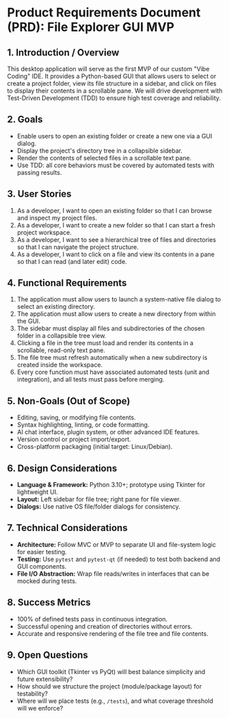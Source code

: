 # Product Requirements Document (PRD): File Explorer GUI MVP

## 1. Introduction / Overview
This desktop application will serve as the first MVP of our custom "Vibe Coding" IDE. It provides a Python-based GUI that allows users to select or create a project folder, view its file structure in a sidebar, and click on files to display their contents in a scrollable pane. We will drive development with Test-Driven Development (TDD) to ensure high test coverage and reliability.

## 2. Goals
- Enable users to open an existing folder or create a new one via a GUI dialog.  
- Display the project's directory tree in a collapsible sidebar.  
- Render the contents of selected files in a scrollable text pane.  
- Use TDD: all core behaviors must be covered by automated tests with passing results.

## 3. User Stories
1. As a developer, I want to open an existing folder so that I can browse and inspect my project files.  
2. As a developer, I want to create a new folder so that I can start a fresh project workspace.  
3. As a developer, I want to see a hierarchical tree of files and directories so that I can navigate the project structure.  
4. As a developer, I want to click on a file and view its contents in a pane so that I can read (and later edit) code.

## 4. Functional Requirements
1. The application must allow users to launch a system-native file dialog to select an existing directory.  
2. The application must allow users to create a new directory from within the GUI.  
3. The sidebar must display all files and subdirectories of the chosen folder in a collapsible tree view.  
4. Clicking a file in the tree must load and render its contents in a scrollable, read-only text pane.  
5. The file tree must refresh automatically when a new subdirectory is created inside the workspace.  
6. Every core function must have associated automated tests (unit and integration), and all tests must pass before merging.

## 5. Non-Goals (Out of Scope)
- Editing, saving, or modifying file contents.  
- Syntax highlighting, linting, or code formatting.  
- AI chat interface, plugin system, or other advanced IDE features.  
- Version control or project import/export.  
- Cross-platform packaging (initial target: Linux/Debian).

## 6. Design Considerations
- **Language & Framework:** Python 3.10+; prototype using Tkinter for lightweight UI.  
- **Layout:** Left sidebar for file tree; right pane for file viewer.  
- **Dialogs:** Use native OS file/folder dialogs for consistency.

## 7. Technical Considerations
- **Architecture:** Follow MVC or MVP to separate UI and file-system logic for easier testing.  
- **Testing:** Use `pytest` and `pytest-qt` (if needed) to test both backend and GUI components.  
- **File I/O Abstraction:** Wrap file reads/writes in interfaces that can be mocked during tests.

## 8. Success Metrics
- 100% of defined tests pass in continuous integration.  
- Successful opening and creation of directories without errors.  
- Accurate and responsive rendering of the file tree and file contents.

## 9. Open Questions
- Which GUI toolkit (Tkinter vs PyQt) will best balance simplicity and future extensibility?  
- How should we structure the project (module/package layout) for testability?  
- Where will we place tests (e.g., `/tests`), and what coverage threshold will we enforce? 